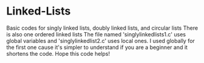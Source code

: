# Linked-Lists
Basic codes for singly linked lists, doubly linked lists, and circular lists
There is also one ordered linked lists
The file named 'singlylinkedlists1.c' uses global variables and 'singlylinkedlist2.c' uses local ones. 
I used globally for the first one cause it's simpler to understand if you are a beginner and it shortens the code.
Hope this code helps!
